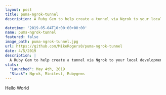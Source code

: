 ```yaml
---
layout: post
title: puma-ngrok-tunnel
description: A Ruby Gem to help create a tunnel via Ngrok to your local development environment. It makes working with webhooks super seamless.

datetime: '2019-05-04T10:00:00+00:00'
name: puma-ngrok-tunnel
featured: false
image_path: puma-ngrok-tunnel.jpg
url: https://github.com/MikeRogers0/puma-ngrok-tunnel
date: 4/5/2019
description: |
  A Ruby Gem to help create a tunnel via Ngrok to your local development environment. It makes working with webhooks super seamless.
stats:
  "Launched": May 4th, 2019
  "Stack": Ngrok, Minitest, Rubygems
---
```


Hello World
